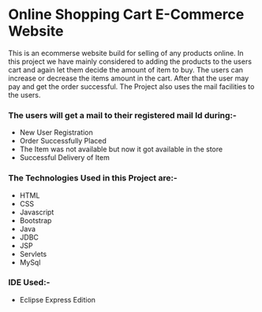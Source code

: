 # Online Shopping Cart E-Commerce Website
This is an ecommerse website build for selling of any products online.
In this project we have mainly considered to adding the products to the users cart and again let them decide the amount of item to buy.
The users can increase or decrease the items amount in the cart. 
After that the user may pay and get the order successful.
The Project also uses the mail facilities to the users.
### The users will get a mail to their registered mail Id during:-
- New User Registration
- Order Successfully Placed
- The Item was not available but now it got available in the store
- Successful Delivery of Item

### The Technologies Used in this Project are:-
- HTML
- CSS
- Javascript
- Bootstrap
- Java
- JDBC
- JSP
- Servlets
- MySql

### IDE Used:-
- Eclipse Express Edition


